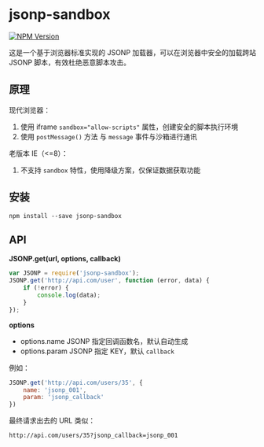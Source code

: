# jsonp-sandbox

[![NPM Version][npm-image]][npm-url]

这是一个基于浏览器标准实现的 JSONP 加载器，可以在浏览器中安全的加载跨站 JSONP 脚本，有效杜绝恶意脚本攻击。

## 原理

现代浏览器：

1. 使用 iframe `sandbox="allow-scripts"` 属性，创建安全的脚本执行环境
2. 使用 `postMessage()` 方法 与 `message` 事件与沙箱进行通讯

老版本 IE（<=8）：

1. 不支持 `sandbox` 特性，使用降级方案，仅保证数据获取功能

## 安装

```
npm install --save jsonp-sandbox
```

## API

**JSONP.get(url, options, callback)**

``` javascript
var JSONP = require('jsonp-sandbox');
JSONP.get('http://api.com/user', function (error, data) {
    if (!error) {
        console.log(data); 
    }
});
```

**options**

* options.name JSONP 指定回调函数名，默认自动生成
* options.param JSONP 指定 KEY，默认 `callback`

例如：

``` javascript
JSONP.get('http://api.com/users/35', {
    name: 'jsonp_001',
    param: 'jsonp_callback'
})
```

最终请求出去的 URL 类似：

```
http://api.com/users/35?jsonp_callback=jsonp_001
```


[npm-image]: https://img.shields.io/npm/v/jsonp-sandbox.svg
[npm-url]: https://npmjs.org/package/jsonp-sandbox